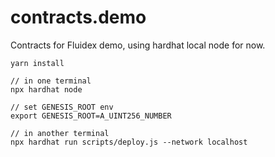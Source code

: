 # contracts.demo

Contracts for Fluidex demo, using hardhat local node for now.

```
yarn install

// in one terminal
npx hardhat node

// set GENESIS_ROOT env
export GENESIS_ROOT=A_UINT256_NUMBER

// in another terminal
npx hardhat run scripts/deploy.js --network localhost
```
